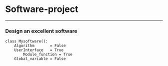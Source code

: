 # Software-project

***
### Design an excellent software
```
class Mysoftware():
	Algorithm       = False
	UserInterface   = True
        Module_function = True
	Global_variable = False
```
